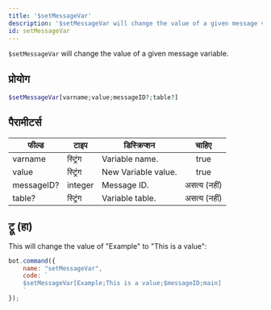 ```yaml
---
title: '$setMessageVar'
description: '$setMessageVar will change the value of a given message variable.'
id: setMessageVar
---
```


`$setMessageVar` will change the value of a given message variable.

## प्रोयोग

```php
$setMessageVar[varname;value;messageID?;table?]
```

## पैरामीटर्स

| फील्ड      | टाइप     | डिस्क्रिप्शन        |    चाहिए     |
| ---------- | -------- | ------------------- |:------------:|
| varname    | स्ट्रिंग | Variable name.      |     true     |
| value      | स्ट्रिंग | New Variable value. |     true     |
| messageID? | integer  | Message ID.         | असत्य (नहीं) |
| table?     | स्ट्रिंग | Variable table.     | असत्य (नहीं) |

## ट्रू (हा)

This will change the value of "Example" to "This is a value":

```javascript
bot.command({
    name: "setMessageVar",
    code: `
    $setMessageVar[Example;This is a value;$messageID;main]
    `
});
```